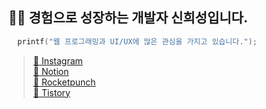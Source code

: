 🧑‍💻 경험으로 성장하는 개발자 <b>신희성</b>입니다.
---
    
```C
  printf("웹 프로그래밍과 UI/UX에 많은 관심을 가지고 있습니다.");
  ```
    


> [📸 Instagram](https://www.instagram.com/) <br />
> [📄 Notion](https://www.notion.so/8ddc897fb4ac456b902e4b576fa3fe75) <br />
> [🚀 Rocketpunch](https://www.rocketpunch.com/@huise0ng) <br />
> [📒 Tistory](https://huise0ng.tistory.com/) <br />
